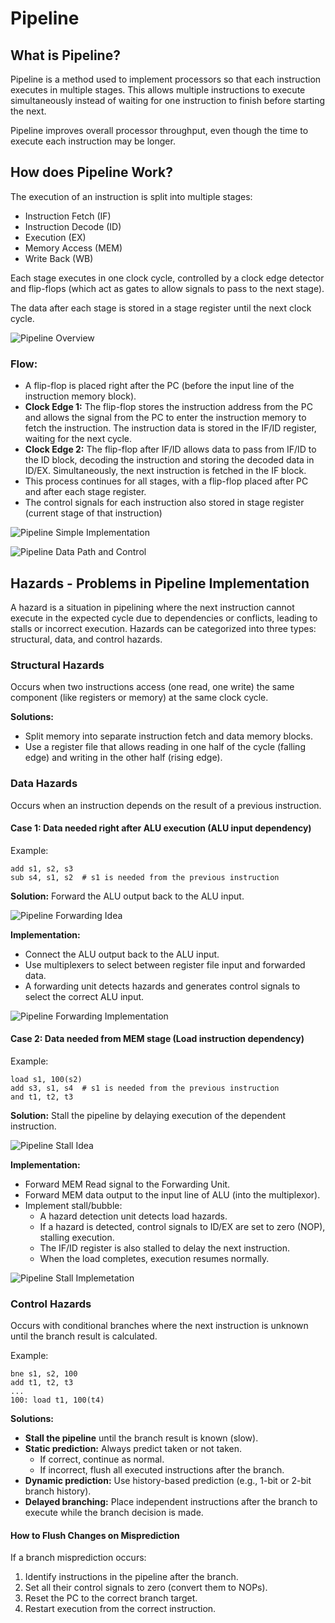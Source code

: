 # Pipeline

## What is Pipeline?

Pipeline is a method used to implement processors so that each instruction executes in multiple stages. This allows multiple instructions to execute simultaneously instead of waiting for one instruction to finish before starting the next.

Pipeline improves overall processor throughput, even though the time to execute each instruction may be longer.

## How does Pipeline Work?

The execution of an instruction is split into multiple stages:

- Instruction Fetch (IF)
- Instruction Decode (ID)
- Execution (EX)
- Memory Access (MEM)
- Write Back (WB)

Each stage executes in one clock cycle, controlled by a clock edge detector and flip-flops (which act as gates to allow signals to pass to the next stage).

The data after each stage is stored in a stage register until the next clock cycle.

![Pipeline Overview](./Assets/Images/PipelineIdea.jpg)

### Flow:
- A flip-flop is placed right after the PC (before the input line of the instruction memory block).
- **Clock Edge 1:** The flip-flop stores the instruction address from the PC and allows the signal from the PC to enter the instruction memory to fetch the instruction. The instruction data is stored in the IF/ID register, waiting for the next cycle.
- **Clock Edge 2:** The flip-flop after IF/ID allows data to pass from IF/ID to the ID block, decoding the instruction and storing the decoded data in ID/EX. Simultaneously, the next instruction is fetched in the IF block.
- This process continues for all stages, with a flip-flop placed after PC and after each stage register.
- The control signals for each instruction also stored in stage register (current stage of that instruction)

![Pipeline Simple Implementation](./Assets/Images/PipelineSimpleImplementation.jpg)

![Pipeline Data Path and Control](./Assets/Images/PipelineDataPathAndControl.jpg)

## Hazards - Problems in Pipeline Implementation

A hazard is a situation in pipelining where the next instruction cannot execute in the expected cycle due to dependencies or conflicts, leading to stalls or incorrect execution. Hazards can be categorized into three types: structural, data, and control hazards.

### Structural Hazards
Occurs when two instructions access (one read, one write) the same component (like registers or memory) at the same clock cycle.

**Solutions:**
- Split memory into separate instruction fetch and data memory blocks.
- Use a register file that allows reading in one half of the cycle (falling edge) and writing in the other half (rising edge).

### Data Hazards
Occurs when an instruction depends on the result of a previous instruction.

#### Case 1: Data needed right after ALU execution (ALU input dependency)
Example:
```assembly
add s1, s2, s3
sub s4, s1, s2  # s1 is needed from the previous instruction
```
**Solution:** Forward the ALU output back to the ALU input.

![Pipeline Forwarding Idea](./Assets/Images/PipelineForwarding.jpg)

**Implementation:**
- Connect the ALU output back to the ALU input.
- Use multiplexers to select between register file input and forwarded data.
- A forwarding unit detects hazards and generates control signals to select the correct ALU input.

![Pipeline Forwarding Implementation](./Assets/Images/PipelineForwardingImplementation.jpg)

#### Case 2: Data needed from MEM stage (Load instruction dependency)
Example:
```assembly
load s1, 100(s2)
add s3, s1, s4  # s1 is needed from the previous instruction
and t1, t2, t3
```
**Solution:** Stall the pipeline by delaying execution of the dependent instruction.

![Pipeline Stall Idea](./Assets/Images/PipelineStallIdea.jpg)

**Implementation:**
- Forward MEM Read signal to the Forwarding Unit.
- Forward MEM data output to the input line of ALU (into the multiplexor).
- Implement stall/bubble:
  - A hazard detection unit detects load hazards.
  - If a hazard is detected, control signals to ID/EX are set to zero (NOP), stalling execution.
  - The IF/ID register is also stalled to delay the next instruction.
  - When the load completes, execution resumes normally.

![Pipeline Stall Implemetation](./Assets/Images/PipelineStallImplementation.jpg)

### Control Hazards
Occurs with conditional branches where the next instruction is unknown until the branch result is calculated.

Example:
```assembly
bne s1, s2, 100
add t1, t2, t3
...
100: load t1, 100(t4)
```

**Solutions:**
- **Stall the pipeline** until the branch result is known (slow).
- **Static prediction:** Always predict taken or not taken.
  - If correct, continue as normal.
  - If incorrect, flush all executed instructions after the branch.
- **Dynamic prediction:** Use history-based prediction (e.g., 1-bit or 2-bit branch history).
- **Delayed branching:** Place independent instructions after the branch to execute while the branch decision is made.

#### How to Flush Changes on Misprediction
If a branch misprediction occurs:
1. Identify instructions in the pipeline after the branch.
2. Set all their control signals to zero (convert them to NOPs).
3. Reset the PC to the correct branch target.
4. Restart execution from the correct instruction.

